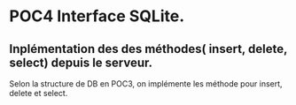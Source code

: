 # POC4 Interface SQLite.

## Inplémentation des des méthodes( insert, delete, select) depuis le serveur.

Selon la structure de DB en POC3, on implémente les méthode pour insert, delete et select.
